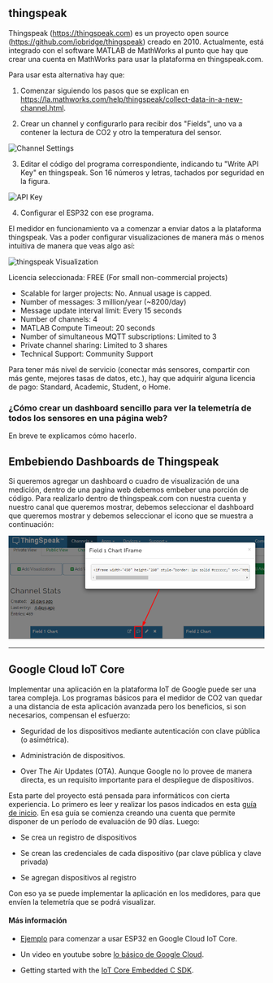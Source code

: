 
## thingspeak

Thingspeak (https://thingspeak.com) es un proyecto open source (https://github.com/iobridge/thingspeak) creado en 2010. Actualmente, está integrado con el software MATLAB de MathWorks al punto que hay que crear una cuenta en MathWorks para usar la plataforma en thingspeak.com. 

Para usar esta alternativa hay que: 

1. Comenzar siguiendo los pasos que se explican en https://la.mathworks.com/help/thingspeak/collect-data-in-a-new-channel.html.

2. Crear un channel y configurarlo para recibir dos "Fields", uno va a contener la lectura de CO2 y otro la temperatura del sensor.

![Channel Settings](https://user-images.githubusercontent.com/30849839/124671698-40454000-de8c-11eb-8f03-300eba48fb20.png)

3. Editar el código del programa correspondiente, indicando tu "Write API Key" en thingspeak. Son 16 números y letras, tachados por seguridad en la figura.

![API Key](https://user-images.githubusercontent.com/30849839/130817555-cb0402fa-05bd-47fa-afb3-eac121789ab5.png)

4. Configurar el ESP32 con ese programa. 

El medidor en funcionamiento va a comenzar a enviar datos a la plataforma thingspeak. Vas a poder configurar visualizaciones de manera más o menos intuitiva de manera que veas algo así:

![thingspeak Visualization](https://user-images.githubusercontent.com/30849839/124672197-03c61400-de8d-11eb-9660-80e39350f08e.png)

Licencia seleccionada: FREE (For small non-commercial projects)

  - Scalable for larger projects:   No. Annual usage is capped.
  - Number of messages:             3 million/year (~8200/day)
  - Message update interval limit:  Every 15 seconds 
  - Number of channels:             4
  - MATLAB Compute Timeout:         20 seconds
  - Number of simultaneous MQTT subscriptions: Limited to 3
  - Private channel sharing:        Limited to 3 shares
  - Technical Support:            	Community Support 

Para tener más nivel de servicio (conectar más sensores, compartir con más gente, mejores tasas de datos, etc.), hay que adquirir alguna licencia de pago: Standard, Academic, Student, o Home.

### ¿Cómo crear un dashboard sencillo para ver la telemetría de todos los sensores en una página web?

En breve te explicamos cómo hacerlo.

## Embebiendo Dashboards de Thingspeak
Si queremos agregar un dashboard o cuadro de visualización de una medición, dentro de una pagina web debemos embeber una porción de código. Para realizarlo dentro de thingspeak.com con nuestra cuenta y nuestro canal que queremos mostrar, debemos seleccionar el dashboard que queremos mostrar y debemos seleccionar el icono que se muestra a continuación: 

![thingspeak Código Dashboard embebido](imagenes/snapshoot_thingspeak_iframe.png)

---

## Google Cloud IoT Core

Implementar una aplicación en la plataforma IoT de Google puede ser una tarea compleja. Los programas básicos para el medidor de CO2 van quedar a una distancia de esta aplicación avanzada pero los beneficios, si son necesarios, compensan el esfuerzo:

- Seguridad de los dispositivos mediante autenticación con clave pública (o asimétrica).

- Administración de dispositivos.

- Over The Air Updates (OTA). Aunque Google no lo provee de manera directa, es un requisito importante para el despliegue de dispositivos.

Esta parte del proyecto está pensada para informáticos con cierta experiencia. Lo primero es leer y realizar los pasos indicados en esta [guía de inicio](https://cloud.google.com/iot/docs/how-tos/getting-started). En esa guía se comienza creando una cuenta que permite disponer de un período de evaluación de 90 días. Luego: 

- Se crea un registro de dispositivos

- Se crean las credenciales de cada dispositivo (par clave pública y clave privada)

- Se agregan dispositivos al registro

Con eso ya se puede implementar la aplicación en los medidores, para que envíen la telemetría que se podrá visualizar.

#### Más información

- [Ejemplo](https://github.com/espressif/esp-google-iot/blob/master/examples/smart_outlet/README.md) para comenzar a usar ESP32 en Google Cloud IoT Core.

- Un video en youtube sobre [lo básico de Google Cloud](https://youtu.be/GKEk1FzAN1A).

- Getting started with the [IoT Core Embedded C SDK](https://cloud.google.com/community/tutorials/embedded-c-getting-started).

